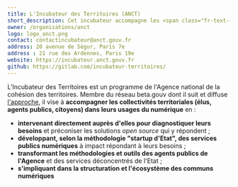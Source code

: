```yaml
---
title: L'Incubateur des Territoires (ANCT)
short_description: Cet incubateur accompagne les <span class="fr-text--bold">projets territoriaux</span> et instaure des <span class="fr-text--bold">communs numériques</span> entre collectivités territoriales, acteurs de l’économie sociale et solidaire.
owner: /organisations/anct
logo: logo_anct.png
contact: contactincubateur@anct.gouv.fr
address: 20 avenue de Ségur, Paris 7e
address : 21 rue des Ardennes, Paris 19e
website: https://incubateur.anct.gouv.fr
github: https://gitlab.com/incubateur-territoires/
---
```


L’Incubateur des Territoires est un programme de l'Agence national de la cohésion des territoires. Membre du réseau beta.gouv dont il suit et diffuse [l'approche](https://beta.gouv.fr/manifeste), il vise à **accompagner les collectivités territoriales (élus, agents publics, citoyens) dans leurs usages du numérique** en :
- **intervenant directement auprès d'elles pour diagnostiquer leurs besoins** et préconiser les solutions _open source_ qui y répondent ;
- **développant, selon la méthodologie "startup d'Etat", des services publics numériques** à impact répondant à leurs besoins ;
- **transformant les méthodologies et outils des agents publics de l'Agence** et des services déconcentrés de l'Etat ;
- **s'impliquant dans la structuration et l'écosystème des communs numériques**

